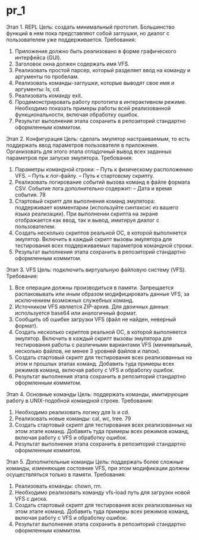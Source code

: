 # pr_1

Этап 1. REPL
Цель: создать минимальный прототип. Большинство функций в нем пока
представляют собой заглушки, но диалог с пользователем уже поддерживается.
Требования:
1. Приложение должно быть реализовано в форме графического интерфейса
(GUI).
2. Заголовок окна должен содержать имя VFS.
3. Реализовать простой парсер, который разделяет ввод на команду и
аргументы по пробелам.
4. Реализовать команды-заглушки, которые выводят свое имя и аргументы: ls,
cd.
5. Реализовать команду exit.
6. Продемонстрировать работу прототипа в интерактивном режиме.
Необходимо показать примеры работы всей реализованной
функциональности, включая обработку ошибок.
7. Результат выполнения этапа сохранить в репозиторий стандартно
оформленным коммитом.


Этап 2. Конфигурация
Цель: сделать эмулятор настраиваемым, то есть поддержать ввод параметров
пользователя в приложение. Организовать для этого этапа отладочный вывод всех
заданных параметров при запуске эмулятора.
Требования:
1. Параметры командной строки:
– Путь к физическому расположению VFS.
– Путь к лог-файлу.
– Путь к стартовому скрипту.
2. Реализовать логирование событий вызова команд в файле формата CSV.
Событие лога дополнительно содержит:
– Дата и время события.
78
3. Стартовый скрипт для выполнения команд эмулятора: поддерживает
комментарии (используйте синтаксис из вашего языка реализации). При
выполнении скрипта на экране отображается как ввод, так и вывод,
имитируя диалог с пользователем.
4. Создать несколько скриптов реальной ОС, в которой выполняется эмулятор.
Включить в каждый скрипт вызовы эмулятора для тестирования всех
поддерживаемых параметров командной строки.
5. Результат выполнения этапа сохранить в репозиторий стандартно
оформленным коммитом.


Этап 3. VFS
Цель: подключить виртуальную файловую систему (VFS).
Требования:
1. Все операции должны производиться в памяти. Запрещается распаковывать
или иным образом модифицировать данные VFS, за исключением
возможных служебных команд.
2. Источником VFS является ZIP-архив. Для двоичных данных используется
base64 или аналогичный формат.
3. Сообщить об ошибке загрузки VFS (файл не найден, неверный формат).
4. Создать несколько скриптов реальной ОС, в которой выполняется эмулятор.
Включить в каждый скрипт вызовы эмулятора для тестирования работы c
различными вариантами VFS (минимальный, несколько файлов, не менее 3
уровней файлов и папок).
5. Создать стартовый скрипт для тестирования всех реализованных на этом и
прошлых этапах команд. Добавить туда примеры всех режимов команд,
включая работу с VFS и обработку ошибок.
6. Результат выполнения этапа сохранить в репозиторий стандартно
оформленным коммитом.


Этап 4. Основные команды
Цель: поддержать команды, имитирующие работу в UNIX-подобной
командной строке.
Требования:
1. Необходимо реализовать логику для ls и cd.
2. Реализовать новые команды: cal, wc, tree.
79
3. Создать стартовый скрипт для тестирования всех реализованных на этом
этапе команд. Добавить туда примеры всех режимов команд, включая
работу с VFS и обработку ошибок.
4. Результат выполнения этапа сохранить в репозиторий стандартно
оформленным коммитом.


Этап 5. Дополнительные команды
Цель: поддержать более сложные команды, изменяющие состояние VFS, при
этом модификации должны осуществляться только в памяти.
Требования:
1. Реализовать команды: chown, rm.
2. Необходимо реализовать команду vfs-load путь для загрузки новой VFS с
диска.
3. Создать стартовый скрипт для тестирования всех реализованных на этом
этапе команд. Добавить туда примеры всех режимов команд, включая
работу с VFS и обработку ошибок.
4. Результат выполнения этапа сохранить в репозиторий стандартно
оформленным коммитом.